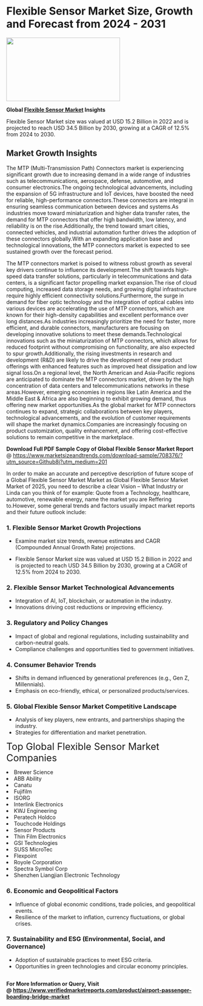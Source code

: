 <H1>Flexible Sensor Market Size, Growth and Forecast from 2024 - 2031</H1><img class="aligncenter size-medium wp-image-584254" src="https://thirdeyenews.in/wp-content/uploads/2024/09/Global-Market-Research-300x168.jpeg" alt="" width="300" height="168" /><p><strong>Global&nbsp;<a href="https://www.marketsizeandtrends.com/download-sample/708376/?utm_source=Github8j?utm_medium=201">Flexible Sensor Market</a> Insights</strong></p><p>Flexible Sensor Market size was valued at USD 15.2 Billion in 2022 and is projected to reach USD 34.5 Billion by 2030, growing at a CAGR of 12.5% from 2024 to 2030.</p><p><h2>Market Growth Insights</h2> <p>The MTP (Multi-Transmission Path) Connectors market is experiencing significant growth due to increasing demand in a wide range of industries such as telecommunications, aerospace, defense, automotive, and consumer electronics.The ongoing technological advancements, including the expansion of 5G infrastructure and IoT devices, have boosted the need for reliable, high-performance connectors.These connectors are integral in ensuring seamless communication between devices and systems.As industries move toward miniaturization and higher data transfer rates, the demand for MTP connectors that offer high bandwidth, low latency, and reliability is on the rise.Additionally, the trend toward smart cities, connected vehicles, and industrial automation further drives the adoption of these connectors globally.With an expanding application base and technological innovations, the MTP connectors market is expected to see sustained growth over the forecast period.</p> <p>The MTP connectors market is poised to witness robust growth as several key drivers continue to influence its development.The shift towards high-speed data transfer solutions, particularly in telecommunications and data centers, is a significant factor propelling market expansion.The rise of cloud computing, increased data storage needs, and growing digital infrastructure require highly efficient connectivity solutions.Furthermore, the surge in demand for fiber optic technology and the integration of optical cables into various devices are accelerating the use of MTP connectors, which are known for their high-density capabilities and excellent performance over long distances.As industries increasingly prioritize the need for faster, more efficient, and durable connectors, manufacturers are focusing on developing innovative solutions to meet these demands.Technological innovations such as the miniaturization of MTP connectors, which allows for reduced footprint without compromising on functionality, are also expected to spur growth.Additionally, the rising investments in research and development (R&D) are likely to drive the development of new product offerings with enhanced features such as improved heat dissipation and low signal loss.On a regional level, the North American and Asia-Pacific regions are anticipated to dominate the MTP connectors market, driven by the high concentration of data centers and telecommunications networks in these areas.However, emerging economies in regions like Latin America and the Middle East & Africa are also beginning to exhibit growing demand, thus offering new market opportunities.As the global market for MTP connectors continues to expand, strategic collaborations between key players, technological advancements, and the evolution of customer requirements will shape the market dynamics.Companies are increasingly focusing on product customization, quality enhancement, and offering cost-effective solutions to remain competitive in the marketplace.<p><span class=""><strong>Download Full PDF Sample Copy of Global Flexible Sensor Market Report</strong> @ <a href="https://www.marketsizeandtrends.com/download-sample/708376/?utm_source=Github8j?utm_medium=201" target="_blank">https://www.marketsizeandtrends.com/download-sample/708376/?utm_source=Github8j?utm_medium=201</a></span></p><p>In order to make an accurate and perceptive description of future scope of a Global&nbsp;Flexible Sensor Market Market as Global&nbsp;Flexible Sensor Market Market of 2025, you need to describe a clear Vision &ndash; What Industry or Linda can you think of for example: Quote from a Technology, healthcare, automotive, renewable energy, name the market you are Reffering to.However, some general trends and factors usually impact market reports and their future outlook include:</p><h3>1.&nbsp;<strong>Flexible Sensor Market Growth Projections</strong></h3><ul><li>Examine market size trends, revenue estimates and CAGR (Compounded Annual Growth Rate) projections.</li><li><p>Flexible Sensor Market size was valued at USD 15.2 Billion in 2022 and is projected to reach USD 34.5 Billion by 2030, growing at a CAGR of 12.5% from 2024 to 2030.</p></li></ul><h3>2.&nbsp;<strong>Flexible Sensor Market Technological Advancements</strong></h3><ul><li>Integration of AI, IoT, blockchain, or automation in the industry.</li><li>Innovations driving cost reductions or improving efficiency.</li></ul><h3>3.&nbsp;<strong>Regulatory and Policy Changes</strong></h3><ul><li>Impact of global and regional regulations, including sustainability and carbon-neutral goals.</li><li>Compliance challenges and opportunities tied to government initiatives.</li></ul><h3>4.&nbsp;<strong>Consumer Behavior Trends</strong></h3><ul><li>Shifts in demand influenced by generational preferences (e.g., Gen Z, Millennials).</li><li>Emphasis on eco-friendly, ethical, or personalized products/services.</li></ul><h3>5.&nbsp;<strong>Global Flexible Sensor Market Competitive Landscape</strong></h3><ul><li>Analysis of key players, new entrants, and partnerships shaping the industry.</li><li>Strategies for differentiation and market penetration.</li></ul><p data-pm-slice="1 1 []"><span style="color: inherit; font-family: inherit; font-size: 25px;">Top Global Flexible Sensor Market Companies</span></p><div class="" data-test-id=""><p><li>Brewer Science</li><li> ABB Ability</li><li> Canatu</li><li> Fujifilm</li><li> ISORG</li><li> Interlink Electronics</li><li> KWJ Engineering</li><li> Peratech Holdco</li><li> Touchcode Holdings</li><li> Sensor Products</li><li> Thin Film Electronics</li><li> GSI Technologies</li><li> SUSS MicroTec</li><li> Flexpoint</li><li> Royole Corporation</li><li> Spectra Symbol Corp</li><li> Shenzhen Liangjian Electronic Technology</li></p></div><h3>6.&nbsp;<strong>Economic and Geopolitical Factors</strong></h3><ul><li>Influence of global economic conditions, trade policies, and geopolitical events.</li><li>Resilience of the market to inflation, currency fluctuations, or global crises.</li></ul><h3>7.&nbsp;<strong>Sustainability and ESG (Environmental, Social, and Governance)</strong></h3><ul><li>Adoption of sustainable practices to meet ESG criteria.</li><li>Opportunities in green technologies and circular economy principles.</li></ul><h2><strong style="font-size: 14px;">For More Information or Query, Visit @&nbsp;</strong><a style="background-color: #ffffff; font-size: 14px;" href="https://www.marketsizeandtrends.com/report/flexible-sensor-market/" target="_blank">https://www.verifiedmarketreports.com/product/airport-passenger-boarding-bridge-market</a></h2>